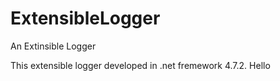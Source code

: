 # ExtensibleLogger
An Extinsible Logger

This extensible logger developed in .net fremework 4.7.2.
Hello
